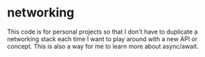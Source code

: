# networking

This code is for personal projects so that I don't have to duplicate a networking stack each time I want to play around with a new API or concept.
This is also a way for me to learn more about async/await.
